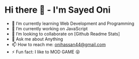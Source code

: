 # Hi there 👋 - I'm Sayed Oni

- 🌱 I’m currently learning Web Development and Programming
- 🔭 I’m currently working on JavaScript
- 👯 I’m looking to collaborate on [Github Readme Stats]
- 💬 Ask me about Anything
- 📫 How to reach me: onihassan44@gmail.com
- ⚡ Fun fact: I like to MOD GAME 😝
